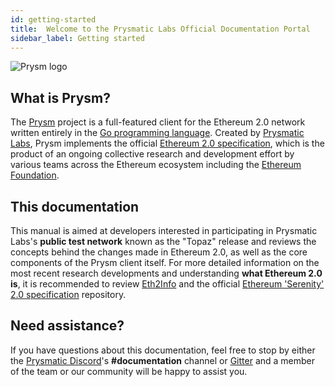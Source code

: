 ```yaml
---
id: getting-started
title:  Welcome to the Prysmatic Labs Official Documentation Portal
sidebar_label: Getting started
---
```


![Prysm logo](/img/logo3.png "Prysmatic Labs")

## What is Prysm?

The [Prysm](https://github.com/prysmaticlabs/prysm) project is a full-featured client for the Ethereum 2.0 network written entirely in the [Go programming language](https://golang.org). Created by [Prysmatic Labs](https://prysmaticlabs.com), Prysm implements the official [Ethereum 2.0 specification](https://github.com/ethereum/eth2.0-specs), which is the product of an ongoing collective research and development effort by various teams across the Ethereum ecosystem including the [Ethereum Foundation](https://ethereum.org).

## This documentation

This manual is aimed at developers interested in participating in Prysmatic Labs's **public test network** known as the "Topaz" release and reviews the concepts behind the changes made in Ethereum 2.0, as well as the core components of the Prysm client itself. For more detailed information on the most recent research developments and understanding **what Ethereum 2.0 is**, it is recommended to review [Eth2Info](https://eth2.info) and the official [Ethereum 'Serenity' 2.0 specification](https://github.com/ethereum/eth2.0-specs) repository.

## Need assistance?

If you have questions about this documentation, feel free to stop by either the [Prysmatic Discord](https://discord.gg/CTYGPUJ)'s **#documentation** channel or [Gitter](https://gitter.im/prysmaticlabs/geth-sharding?utm_source=badge&utm_medium=badge&utm_campaign=pr-badge) and a member of the team or our community will be happy to assist you.
